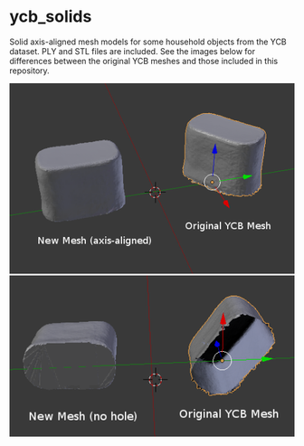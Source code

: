 # ycb_solids
Solid axis-aligned mesh models for some household objects from the YCB dataset. PLY and STL files are included. See the images below for differences between the original YCB meshes and those included in this repository.

<img src="imgs/1.png" width="600">
<img src="imgs/2.png" width="600">
